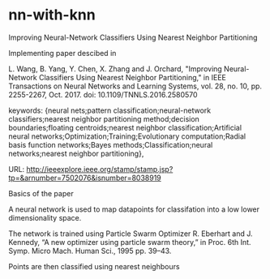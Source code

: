 # nn-with-knn

Improving Neural-Network Classifiers Using Nearest Neighbor Partitioning

Implementing paper descibed in


L. Wang, B. Yang, Y. Chen, X. Zhang and J. Orchard, "Improving Neural-Network Classifiers Using Nearest Neighbor Partitioning," in IEEE Transactions on Neural Networks and Learning Systems, vol. 28, no. 10, pp. 2255-2267, Oct. 2017.
doi: 10.1109/TNNLS.2016.2580570

keywords: {neural nets;pattern classification;neural-network classifiers;nearest neighbor partitioning method;decision boundaries;floating centroids;nearest neighbor classification;Artificial neural networks;Optimization;Training;Evolutionary computation;Radial basis function networks;Bayes methods;Classification;neural networks;nearest neighbor partitioning},

URL: http://ieeexplore.ieee.org/stamp/stamp.jsp?tp=&arnumber=7502076&isnumber=8038919


Basics of the paper

A neural network is used to map datapoints for classifation into a low lower dimensionality space.

The network is trained using Particle Swarm Optimizer R. Eberhart and J. Kennedy, “A new optimizer using particle swarm theory,” in Proc. 6th Int. Symp. Micro Mach. Human Sci., 1995 pp. 39–43.

Points are then classified using nearest neighbours